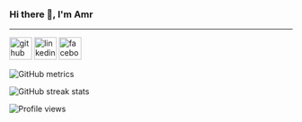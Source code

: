 ### Hi there 👋, I'm Amr
---


[<img src='https://cdn.jsdelivr.net/npm/simple-icons@3.0.1/icons/github.svg' alt='github' height='40'>](https://github.com/Amr-abdelsamee)  [<img src='https://cdn.jsdelivr.net/npm/simple-icons@3.0.1/icons/linkedin.svg' alt='linkedin' height='40'>](https://www.linkedin.com/in/https://www.linkedin.com/in/amr-abdelsamee-a86709208//)  [<img src='https://cdn.jsdelivr.net/npm/simple-icons@3.0.1/icons/facebook.svg' alt='facebook' height='40'>](https://www.facebook.com/https://www.facebook.com/Amr.Abdelsame3/)  

![GitHub metrics](https://metrics.lecoq.io/Amr-abdelsamee)  

![GitHub streak stats](https://github-readme-streak-stats.herokuapp.com/?user=Amr-abdelsamee)  

![Profile views](https://gpvc.arturio.dev/Amr-abdelsamee)  